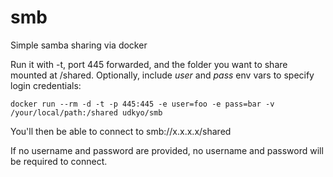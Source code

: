 # smb
Simple samba sharing via docker

Run it with -t, port 445 forwarded, and the folder you want to share mounted at /shared. Optionally, include *user* and *pass* env vars to specify login credentials:

`docker run --rm -d -t -p 445:445 -e user=foo -e pass=bar -v /your/local/path:/shared udkyo/smb`

You'll then be able to connect to smb://x.x.x.x/shared

If no username and password are provided, no username and password will be required to connect.
